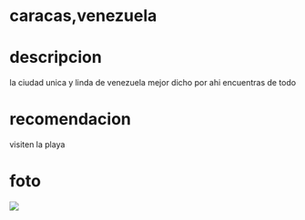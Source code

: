 # caracas,venezuela
# descripcion

la ciudad unica y linda de venezuela mejor dicho por ahi encuentras de todo 
# recomendacion
 visiten la playa 
# foto 
![](https://mejoreszonas.com/wp-content/uploads/2018/11/Las-mejores-zonas-donde-alojarse-en-Caracas-Venezuela.jpg)

